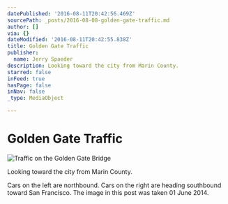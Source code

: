```yaml
---
datePublished: '2016-08-11T20:42:56.469Z'
sourcePath: _posts/2016-08-08-golden-gate-traffic.md
author: []
via: {}
dateModified: '2016-08-11T20:42:55.838Z'
title: Golden Gate Traffic
publisher:
  name: Jerry Spaeder
description: Looking toward the city from Marin County.
starred: false
inFeed: true
hasPage: false
inNav: false
_type: MediaObject

---
```

# Golden Gate Traffic
![Traffic on the Golden Gate Bridge](https://the-grid-user-content.s3-us-west-2.amazonaws.com/e06d8a8e-cd59-4d00-abc0-61af2e3866fc.jpg)

Looking toward the city from Marin County.

Cars on the left are northbound. Cars on the right are heading southbound toward San Francisco. The image in this post was taken 01 June 2014\.